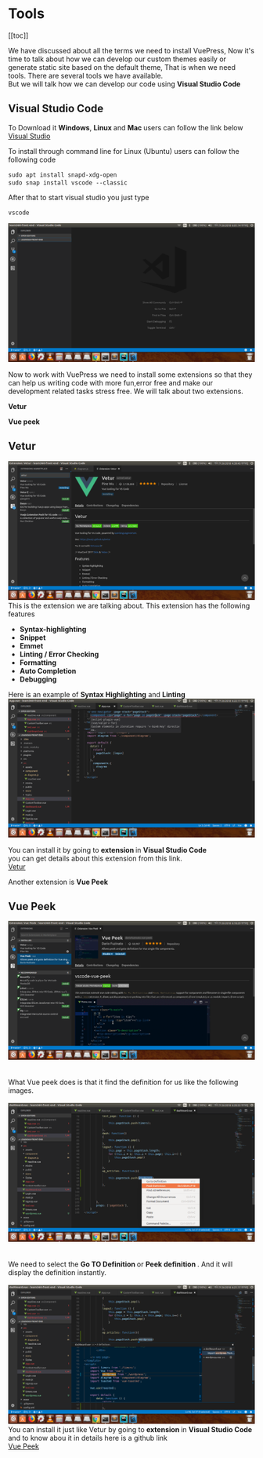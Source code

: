 # Tools
[[toc]]

We have discussed about all the terms we need to install VuePress, Now it's time to talk about how we can develop our custom themes easily or generate static site based on the default theme, That is when we need tools. There are several tools we have available.<br>
But we will talk how we can develop our code using <strong> Visual Studio Code </strong> <br>
## Visual Studio Code

To Download it <strong>Windows</strong>, <strong> Linux </strong> and <strong> Mac </strong> users can follow the link below </br>
[Visual Studio](https://code.visualstudio.com/download)


To install through command line for Linux (Ubuntu) users can follow the following code

```
sudo apt install snapd-xdg-open
sudo snap install vscode --classic
```
After that to start visual studio you just type
```
vscode
```
![An image](../assets/img/img2.png)

Now to work with VuePress we need to install some extensions so that they can help us writing code with more fun,error free and make our development related tasks stress free.
We will talk about two extensions.
<p> <strong> Vetur </strong>
<p> <strong> Vue peek </strong>

## Vetur
![An image](../assets/img/img.png)
This is the extension we are talking about. This extension has the following features
<div>
<ul>
<li><strong> Syntax-highlighting </strong> </li>
<li><strong> Snippet </strong> </li>
<li> <strong>Emmet </strong> </li>
<li><strong> Linting / Error Checking </strong> </li>
<li><strong>Formatting </strong> </li>
<li><strong>Auto Completion </strong></li>
<li><strong>Debugging </strong> </li>

</ul>
</div>

Here is an example of <strong>Syntax Highlighting</strong> and <strong>Linting </strong><br>
![An image](../assets/img/img3.png)

You can install it by going to <strong>extension </strong> in <strong> Visual Studio Code </strong> <br>
you can get details about this extension from this link.<br>
[Vetur](https://vuejs.github.io/vetur/)

Another extension is <strong>Vue Peek </strong>
## Vue Peek
![An image](../assets/img/img4.png) <br><br><br>
What Vue peek does is that it find the definition for us like the following images.<br><br>
![An image](../assets/img/img5.png) <br><br><br>
We need to select the <strong> Go TO Definition </strong> or <strong> Peek definition </strong>. And it will display the definition instantly. <br><br>
![An image](../assets/img/img6.png) <br>
You can install it just like Vetur by going to <strong>extension </strong> in <strong> Visual Studio Code </strong> <br>
and to know abou it in details here is a github link <br>
[Vue Peek](https://github.com/fuzinato/vscode-vue-peek)

